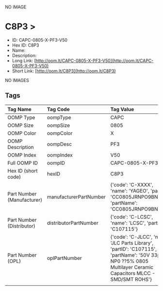 


  
NO IMAGE  
# C8P3 > 

- ID: CAPC-0805-X-PF3-V50
- Hex ID: C8P3
- Name: 
- Description: 
- Long Link: [http://oom.lt/CAPC-0805-X-PF3-V50](http://oom.lt/CAPC-0805-X-PF3-V50)
- Short Link: [http://oom.lt/C8P3](http://oom.lt/C8P3)
  
NO IMAGES  
## Tags
  

|Tag Name|Tag Code|Tag Value|
| :--- | :--- | :--- |
|OOMP Type|oompType|CAPC|
|OOMP Size|oompSize|0805|
|OOMP Color|oompColor|X|
|OOMP Description|oompDesc|PF3|
|OOMP Index|oompIndex|V50|
|Full OOMP ID|oompID|CAPC-0805-X-PF3-V50|
|Hex ID (short code)|hexID|C8P3|
|Part Number (Manufacturer)|manufacturerPartNumber|{'code': 'C-XXXX', 'name': 'YAGEO', 'partID': 'CC0805JRNPO9BN330', 'partName': 'CC0805JRNPO9BN330'}|
|Part Number (Distributor)|distributorPartNumber|{'code': 'C-LCSC', 'name': 'LCSC', 'partID': 'C107115'}|
|Part Number (OPL)|oplPartNumber|{'code': 'C-JLCC', 'name': 'JLC Parts Library', 'partID': 'C107115', 'partName': '50V 33pF NP0 ??5% 0805  Multilayer Ceramic Capacitors MLCC - SMD/SMT ROHS'}|
||||

